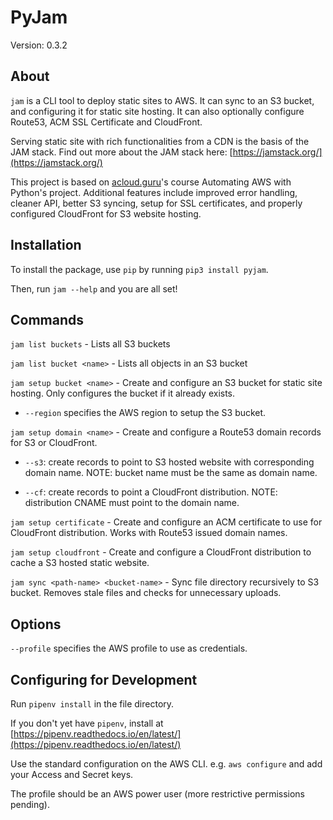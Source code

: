 # PyJam

Version: 0.3.2

## About

`jam` is a CLI tool to deploy static sites to AWS. It can sync to an S3 bucket, and configuring it for static site hosting. It can also optionally configure Route53, ACM SSL Certificate and CloudFront.

Serving static site with rich functionalities from a CDN is the basis of the JAM stack. Find out more about the JAM stack here: [https://jamstack.org/](https://jamstack.org/)

This project is based on [acloud.guru](acloud.guru)'s course Automating AWS with Python's project. Additional features include improved error handling, cleaner API, better S3 syncing, setup for SSL certificates, and properly configured CloudFront for S3 website hosting.

## Installation

To install the package, use `pip` by running `pip3 install pyjam`.

Then, run `jam --help` and you are all set!

## Commands

`jam list buckets` - Lists all S3 buckets

`jam list bucket <name>` - Lists all objects in an S3 bucket

`jam setup bucket <name>` - Create and configure an S3 bucket for static site hosting. Only configures the bucket if it already exists.

- `--region` specifies the AWS region to setup the S3 bucket.

`jam setup domain <name>` - Create and configure a Route53 domain records for S3 or CloudFront.

- `--s3`: create records to point to S3 hosted website with corresponding domain name. NOTE: bucket name must be the same as domain name.

- `--cf`: create records to point a CloudFront distribution. NOTE: distribution CNAME must point to the domain name.

`jam setup certificate` - Create and configure an ACM certificate to use for CloudFront distribution. Works with Route53 issued domain names.

`jam setup cloudfront` - Create and configure a CloudFront distribution to cache a S3 hosted static website.

`jam sync <path-name> <bucket-name>` - Sync file directory recursively to S3 bucket. Removes stale files and checks for unnecessary uploads.

## Options

`--profile` specifies the AWS profile to use as credentials.

## Configuring for Development

Run `pipenv install` in the file directory.

If you don't yet have `pipenv`, install at [https://pipenv.readthedocs.io/en/latest/](https://pipenv.readthedocs.io/en/latest/)

Use the standard configuration on the AWS CLI. e.g. `aws configure` and add your Access and Secret keys.

The profile should be an AWS power user (more restrictive permissions pending).
